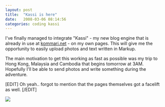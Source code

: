 ```yaml
---
layout: post
title:  "Kassi is here"
date:   2008-03-06 08:14:56 
categories: coding kassi 
---
```

I've finally managed to integrate "Kassi"   - my new blog engine that is already in use at [kommari.net](http://www.kommari.net) - on my own pages. This will give me the opportunity to easily upload photos and text written in Markup.

The main motivation to get this working as fast as possible was my trip to Hong Kong, Malaysia and Cambodia that begins tomorrow at 3AM. Hopefully I'll be able to send photos and write something during the adventure.		

[EDIT] Oh yeah.. forgot to mention that the pages themselves got a facelift as well. [/EDIT]

<img src=c3157ef6d41ad437a7032dd47db28283.png />
